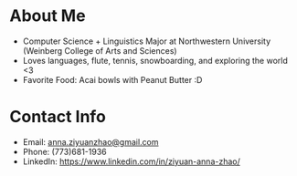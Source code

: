 

<!--
**zzyAnna/zzyAnna** is a ✨ _special_ ✨ repository because its `README.md` (this file) appears on your GitHub profile.

Here are some ideas to get you started:

- 🔭 I’m currently working on ...
- 🌱 I’m currently learning ...
- 👯 I’m looking to collaborate on ...
- 🤔 I’m looking for help with ...
- 💬 Ask me about ...
- 📫 How to reach me: ...
- 😄 Pronouns: ...
- ⚡ Fun fact: ...
-->

# **About Me**
* Computer Science + Linguistics Major at Northwestern University (Weinberg College of Arts and Sciences)
* Loves languages, flute, tennis, snowboarding, and exploring the world <3
* Favorite Food: Acai bowls with Peanut Butter :D 

# **Contact Info**
* Email: anna.ziyuanzhao@gmail.com
* Phone: (773)681-1936
* LinkedIn: https://www.linkedin.com/in/ziyuan-anna-zhao/
